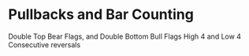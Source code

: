 # Pullbacks and Bar Counting

Double Top Bear Flags, and Double Bottom Bull Flags
High 4 and Low 4 Consecutive reversals
